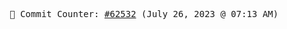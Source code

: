 <p align="center">
    <samp>
        📮 Commit Counter: <a href="https://github.com/Javascript-void0/Javascript-void0/commits/main">#62532</a> (July 26, 2023 @ 07:13 AM)
    </samp>
</p>